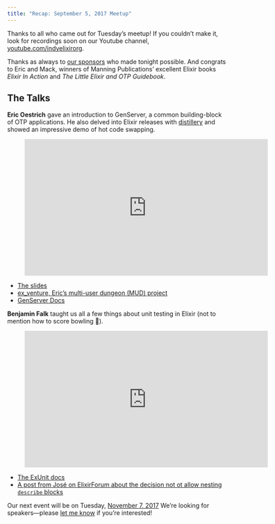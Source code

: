 ```yaml
---
title: "Recap: September 5, 2017 Meetup"
---
```


Thanks to all who came out for Tuesday’s meetup! If you couldn’t make it, look for recordings soon on our Youtube channel, [youtube.com/indyelixirorg](https://www.youtube.com/indyelixirorg).

Thanks as always to [our sponsors](https://www.meetup.com/indyelixir/sponsors/) who made tonight possible. And congrats to Eric and Mack, winners of Manning Publications’ excellent Elixir books *Elixir In Action* and *The Little Elixir and OTP Guidebook*.

## The Talks

**Eric Oestrich** gave an introduction to GenServer, a common building-block of OTP applications. He also delved into Elixir releases with [distillery](https://github.com/bitwalker/distillery) and showed an impressive demo of hot code swapping.

<figure>
  <div class="FlexVideo">
    <iframe width="560" height="315" src="https://www.youtube.com/embed/0n9ta5movWY" frameborder="0" allowfullscreen></iframe>
  </div>
</figure>

- [The slides](http://oestrich.org/presentations/genserver-basics.pdf)
- [ex_venture, Eric’s multi-user dungeon (MUD) project](https://github.com/oestrich/ex_venture)
- [GenServer Docs](https://hexdocs.pm/elixir/GenServer.html)

**Benjamin Falk** taught us all a few things about unit testing in Elixir (not to mention how to score bowling 🎳).

<figure>
  <div class="FlexVideo">
    <iframe width="560" height="315" src="https://www.youtube.com/embed/6XQQsh55kRE" frameborder="0" allowfullscreen></iframe>
  </div>
</figure>

- [The ExUnit docs](https://hexdocs.pm/ex_unit/ExUnit.html)
- [A post from José on ElixirForum about the decision not ot allow nesting `describe` blocks](https://elixirforum.com/t/how-to-describe-many-contexts-in-exunit-without-a-hierarchy/1551/3?u=stevegrossi)

Our next event will be on Tuesday, [November 7, 2017](https://www.meetup.com/indyelixir/events/243261344/) We’re looking for speakers—please [let me know](mailto:hellostevegrossi+indyelixir@gmail.org) if you’re interested!

